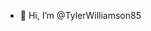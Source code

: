 - 👋 Hi, I’m @TylerWilliamson85

<!---
TylerWilliamson85/TylerWilliamson85 is a ✨ special ✨ repository because its `README.md` (this file) appears on your GitHub profile.
You can click the Preview link to take a look at your changes.
--->
